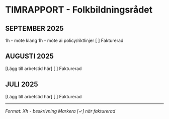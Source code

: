 # TIMRAPPORT - Folkbildningsrådet

## SEPTEMBER 2025
1h - möte klang
1h - möte ai policy/riktlinjer
[ ] Fakturerad

## AUGUSTI 2025
[Lägg till arbetstid här]
[ ] Fakturerad

## JULI 2025
[Lägg till arbetstid här]
[ ] Fakturerad

---
*Format: Xh - beskrivning*
*Markera [✓] när fakturerad*